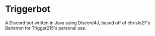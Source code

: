 # Triggerbot
A Discord bot written in Java using Discord4J, based off of chrislo27's Baristron for Trigger215's personal use.
